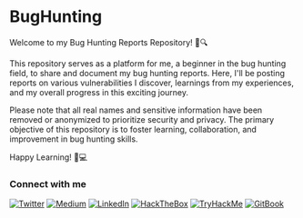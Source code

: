 # BugHunting
Welcome to my Bug Hunting Reports Repository! 🐛🔍

This repository serves as a platform for me, a beginner in the bug hunting field, to share and document my bug hunting reports. Here, I'll be posting reports on various vulnerabilities I discover, learnings from my experiences, and my overall progress in this exciting journey.

Please note that all real names and sensitive information have been removed or anonymized to prioritize security and privacy. The primary objective of this repository is to foster learning, collaboration, and improvement in bug hunting skills.

Happy Learning! 🐞💻

### Connect with me

[![Twitter](https://img.shields.io/badge/Twitter-%231DA1F2.svg?style=for-the-badge&logo=Twitter&logoColor=white)](https://twitter.com/Strange_017)
[![Medium](https://img.shields.io/badge/Medium-%2312100E.svg?style=for-the-badge&logo=Medium&logoColor=white)](https://medium.com/@Strange0)
[![LinkedIn](https://img.shields.io/badge/LinkedIn-%230077B5.svg?style=for-the-badge&logo=LinkedIn&logoColor=white)](https://www.linkedin.com/in/saatvik-dhiman-10923420a)
[![HackTheBox](https://img.shields.io/badge/HackTheBox-6cbf5a.svg?style=for-the-badge&logo=HackTheBox&logoColor=white)](https://app.hackthebox.com/profile/951050)
[![TryHackMe](https://img.shields.io/badge/TryHackMe-212121.svg?style=for-the-badge&logo=TryHackMe&logoColor=white)](https://tryhackme.com/p/Strange000)
[![GitBook](https://img.shields.io/badge/GitBook-3884FF.svg?style=for-the-badge&logo=GitBook&logoColor=white)](https://strange-1.gitbook.io/)

